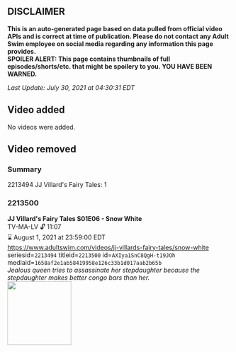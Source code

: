 ## DISCLAIMER
**This is an auto-generated page based on data pulled from official video APIs and is correct at time of publication. Please do not contact any Adult Swim employee on social media regarding any information this page provides.**  
**SPOILER ALERT: This page contains thumbnails of full episodes/shorts/etc. that might be spoilery to you. YOU HAVE BEEN WARNED.**  

_Last Update: July 30, 2021 at 04:30:31 EDT_
## Video added
No videos were added.  
## Video removed
### Summary
2213494 JJ Villard's Fairy Tales: 1  
### 2213500
**JJ Villard's Fairy Tales S01E06 - Snow White**  
TV-MA-LV 🔓 11:07  
⌛ August 1, 2021 at 23:59:00 EDT  
https://www.adultswim.com/videos/jj-villards-fairy-tales/snow-white  
seriesid=`2213494` titleid=`2213500` id=`AXIya1SnC8QgH-t19JOh` mediaid=`1658af2e1ab58419958e126c33b1d017aab2b65b`  
_Jealous queen tries to assassinate her stepdaughter because the stepdaughter makes better congo bars than her._  
<a href="https://media.cdn.adultswim.com/uploads/20200520/thumbnails/2_20520101801-JJVFT_006.jpg"><img src="https://media.cdn.adultswim.com/uploads/20200520/thumbnails/2_20520101801-JJVFT_006.jpg" height="144px" /></a>
